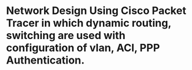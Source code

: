 # Network Design Using Cisco Packet Tracer in which dynamic routing, switching are used with configuration of vlan, ACl, PPP Authentication.

